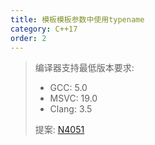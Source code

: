 ```yaml
---
title: 模板模板参数中使用typename
category: C++17
order: 2
---
```


> 编译器支持最低版本要求:
> * GCC: 5.0
> * MSVC: 19.0
> * Clang: 3.5
>
> 提案: [N4051](http://www.open-std.org/jtc1/sc22/wg21/docs/papers/2014/n4051.html)
